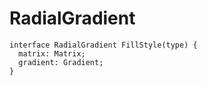 # RadialGradient

```
interface RadialGradient FillStyle(type) {
  matrix: Matrix;
  gradient: Gradient;
}
```
